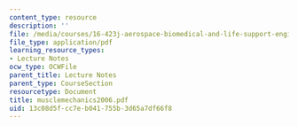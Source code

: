```yaml
---
content_type: resource
description: ''
file: /media/courses/16-423j-aerospace-biomedical-and-life-support-engineering-spring-2006/13c08d5fcc7eb041755b3d65a7df66f8_musclemechanics2006.pdf
file_type: application/pdf
learning_resource_types:
- Lecture Notes
ocw_type: OCWFile
parent_title: Lecture Notes
parent_type: CourseSection
resourcetype: Document
title: musclemechanics2006.pdf
uid: 13c08d5f-cc7e-b041-755b-3d65a7df66f8
---
```

